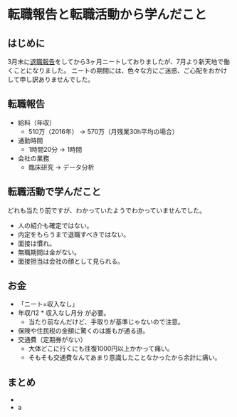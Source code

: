 # 転職報告と転職活動から学んだこと


## はじめに
3月末に[退職報告](http://yamap55.hatenablog.com/entry/2017/03/23/231132)をしてから3ヶ月ニートしておりましたが、7月より新天地で働くことになりました。
ニートの期間には、色々な方にご迷惑、ご心配をおかけして申し訳ありませんでした。

## 転職報告
- 給料（年収）
  - 510万（2016年） → 570万（月残業30h平均の場合）
- 通勤時間
  - 1時間20分 → 1時間
- 会社の業務
  - 臨床研究 → データ分析

## 転職活動で学んだこと
どれも当たり前ですが、わかっていたようでわかっていませんでした。

- 人の紹介も確定ではない。
- 内定をもらうまで退職すべきではない。
- 面接は慣れ。
- 無職期間は金がない。
- 面接担当は会社の顔として見られる。


## お金
- 「ニート=収入なし」
- 年収/12 * 収入なし月分 が必要。
  - 当たり前なんだけど、手取りが基準じゃないので注意。
- 保険や住民税の金額に驚くのは誰もが通る道。
- 交通費（定期券がない）
  - 大体どこに行くにも往復1000円以上かかって痛い。
  - そもそも交通費なんてあまり意識したことなかったから余計に痛い。


## まとめ
-
- a
